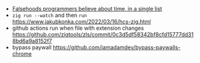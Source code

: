 - [Falsehoods programmers believe about time, in a single list](https://gist.github.com/timvisee/fcda9bbdff88d45cc9061606b4b923ca)
- `zig run --watch` and then `run` https://www.jakubkonka.com/2022/03/16/hcs-zig.html
- github actions run when file with extension changes https://github.com/zigtools/zls/commit/0c3d5df58342bf8cfd15777dd318bd6a9a8152f7
- bypass paywall https://github.com/iamadamdev/bypass-paywalls-chrome
